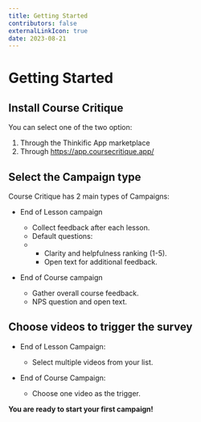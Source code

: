 ```yaml
---
title: Getting Started
contributors: false
externalLinkIcon: true
date: 2023-08-21
---
```

# Getting Started

## **Install Course Critique**

Y﻿ou can select one of the two option:

1. T﻿hrough the Thinkific App marketplace
2. T﻿hrough https://app.coursecritique.app/

## **Select the Campaign type**

Course Critique has 2 main types of Campaigns:

* End of Lesson campaign

  * Collect feedback after each lesson.
  * Default questions:
  * * Clarity and helpfulness ranking (1-5).
    * Open text for additional feedback.
* E﻿nd of Course campaign

  * Gather overall course feedback.
  * NPS question and open text.

## **Choose videos to trigger the survey**

* End of Lesson Campaign:

  * Select multiple videos from your list.
* End of Course Campaign:

  * Choose one video as the trigger.



**You are ready to start your first campaign!**